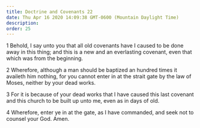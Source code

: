 ```yaml
---
title: Doctrine and Covenants 22
date: Thu Apr 16 2020 14:09:38 GMT-0600 (Mountain Daylight Time)
description: 
order: 25
---
```


<p>
  1 Behold, I say unto you that all old covenants have I caused to be done away
  in this thing; and this is a new and an everlasting covenant, even that which
  was from the beginning.
</p>
<p>
  2 Wherefore, although a man should be baptized an hundred times it availeth
  him nothing, for you cannot enter in at the strait gate by the law of Moses,
  neither by your dead works.
</p>
<p>
  3 For it is because of your dead works that I have caused this last covenant
  and this church to be built up unto me, even as in days of old.
</p>
<p>
  4 Wherefore, enter ye in at the gate, as I have commanded, and seek not to
  counsel your God. Amen.
</p>
